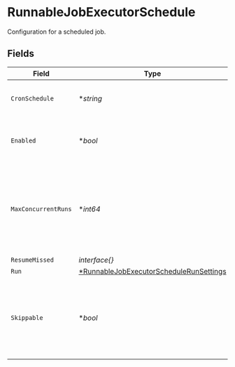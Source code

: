 # RunnableJobExecutorSchedule

Configuration for a scheduled job.


## Fields

| Field                                                                                                    | Type                                                                                                     | Required                                                                                                 | Description                                                                                              |
| -------------------------------------------------------------------------------------------------------- | -------------------------------------------------------------------------------------------------------- | -------------------------------------------------------------------------------------------------------- | -------------------------------------------------------------------------------------------------------- |
| `CronSchedule`                                                                                           | **string*                                                                                                | :heavy_minus_sign:                                                                                       | A cron schedule on which to run this job.                                                                |
| `Enabled`                                                                                                | **bool*                                                                                                  | :heavy_minus_sign:                                                                                       | Determines whether or not this schedule is enabled.                                                      |
| `MaxConcurrentRuns`                                                                                      | **int64*                                                                                                 | :heavy_minus_sign:                                                                                       | The maximum number of instances that may be running of this scheduled job at any given time.             |
| `ResumeMissed`                                                                                           | *interface{}*                                                                                            | :heavy_minus_sign:                                                                                       | N/A                                                                                                      |
| `Run`                                                                                                    | [*RunnableJobExecutorScheduleRunSettings](../../models/shared/runnablejobexecutorschedulerunsettings.md) | :heavy_minus_sign:                                                                                       | N/A                                                                                                      |
| `Skippable`                                                                                              | **bool*                                                                                                  | :heavy_minus_sign:                                                                                       | Skippable jobs can be delayed, up to their next run time, if the system is hitting concurrency limits.   |